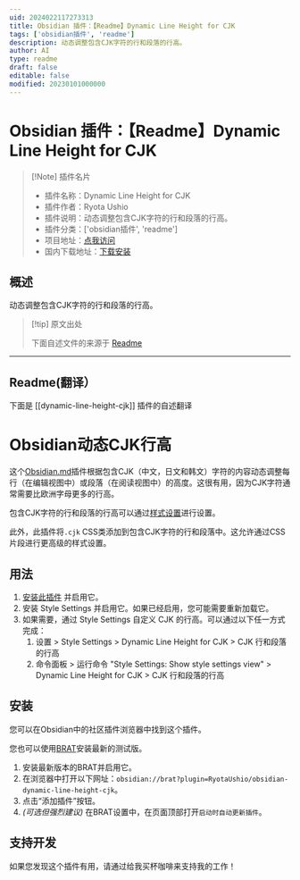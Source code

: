 ```yaml
---
uid: 2024022117273313
title: Obsidian 插件：【Readme】Dynamic Line Height for CJK
tags: ['obsidian插件', 'readme']
description: 动态调整包含CJK字符的行和段落的行高。
author: AI
type: readme
draft: false
editable: false
modified: 20230101000000
---
```


# Obsidian 插件：【Readme】Dynamic Line Height for CJK

> [!Note] 插件名片
> - 插件名称：Dynamic Line Height for CJK
> - 插件作者：Ryota Ushio
> - 插件说明：动态调整包含CJK字符的行和段落的行高。
> - 插件分类：['obsidian插件', 'readme']
> - 项目地址：[点我访问](https://github.com/RyotaUshio/obsidian-dynamic-line-height-cjk)
> - 国内下载地址：[下载安装](https://pkmer.cn/products/plugin/pluginMarket/?dynamic-line-height-cjk)

## 概述

动态调整包含CJK字符的行和段落的行高。



> [!tip] 原文出处
> 
>下面自述文件的来源于 [Readme](https://ghproxy.net/https://raw.githubusercontent.com/RyotaUshio/obsidian-dynamic-line-height-cjk/master/README.md)
> 

---

## Readme(翻译）

下面是 [[dynamic-line-height-cjk]] 插件的自述翻译


# Obsidian动态CJK行高

这个[Obsidian.md](https://obsidian.md)插件根据包含CJK（中文，日文和韩文）字符的内容动态调整每行（在编辑视图中）或段落（在阅读视图中）的高度。这很有用，因为CJK字符通常需要比欧洲字母更多的行高。

包含CJK字符的行和段落的行高可以通过[样式设置](https://github.com/mgmeyers/obsidian-style-settings)进行设置。

此外，此插件将`.cjk` CSS类添加到包含CJK字符的行和段落中。这允许通过CSS片段进行更高级的样式设置。
## 用法

1. [安装此插件](#installation) 并启用它。
2. 安装 Style Settings 并启用它。如果已经启用，您可能需要重新加载它。
3. 如果需要，通过 Style Settings 自定义 CJK 的行高。可以通过以下任一方式完成：
    1. 设置 > Style Settings > Dynamic Line Height for CJK > CJK 行和段落的行高
    2. 命令面板 > 运行命令 "Style Settings: Show style settings view" > Dynamic Line Height for CJK > CJK 行和段落的行高
## 安装

您可以在Obsidian中的社区插件浏览器中找到这个插件。

您也可以使用[BRAT](https://github.com/TfTHacker/obsidian42-brat)安装最新的测试版。

1. 安装最新版本的BRAT并启用它。
2. 在浏览器中打开以下网址：`obsidian://brat?plugin=RyotaUshio/obsidian-dynamic-line-height-cjk`。
3. 点击“添加插件”按钮。
4. _(可选但强烈建议)_ 在BRAT设置中，在页面顶部打开`启动时自动更新插件`。
## 支持开发

如果您发现这个插件有用，请通过给我买杯咖啡来支持我的工作！





